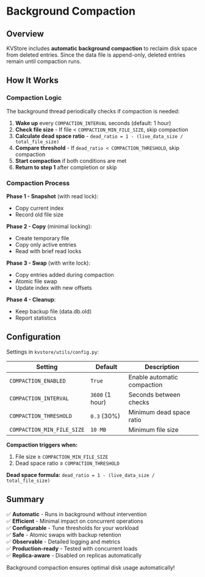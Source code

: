 # Background Compaction

## Overview

KVStore includes **automatic background compaction** to reclaim disk space from deleted entries. Since the data file is append-only, deleted entries remain until compaction runs.

## How It Works

### Compaction Logic

The background thread periodically checks if compaction is needed:

1. **Wake up** every `COMPACTION_INTERVAL` seconds (default: 1 hour)
2. **Check file size** - If file < `COMPACTION_MIN_FILE_SIZE`, skip compaction
3. **Calculate dead space ratio** - `dead_ratio = 1 - (live_data_size / total_file_size)`
4. **Compare threshold** - If `dead_ratio < COMPACTION_THRESHOLD`, skip compaction
5. **Start compaction** if both conditions are met
6. **Return to step 1** after completion or skip

### Compaction Process

**Phase 1 - Snapshot** (with read lock):
- Copy current index
- Record old file size

**Phase 2 - Copy** (minimal locking):
- Create temporary file
- Copy only active entries
- Read with brief read locks

**Phase 3 - Swap** (with write lock):
- Copy entries added during compaction
- Atomic file swap
- Update index with new offsets

**Phase 4 - Cleanup**:
- Keep backup file (data.db.old)
- Report statistics

## Configuration

Settings in `kvstore/utils/config.py`:

| Setting | Default | Description |
|---------|---------|-------------|
| `COMPACTION_ENABLED` | `True` | Enable automatic compaction |
| `COMPACTION_INTERVAL` | `3600` (1 hour) | Seconds between checks |
| `COMPACTION_THRESHOLD` | `0.3` (30%) | Minimum dead space ratio |
| `COMPACTION_MIN_FILE_SIZE` | `10 MB` | Minimum file size |

**Compaction triggers when:**
1. File size ≥ `COMPACTION_MIN_FILE_SIZE`
2. Dead space ratio ≥ `COMPACTION_THRESHOLD`

**Dead space formula:** `dead_ratio = 1 - (live_data_size / total_file_size)`

## Summary

✅ **Automatic** - Runs in background without intervention  
✅ **Efficient** - Minimal impact on concurrent operations  
✅ **Configurable** - Tune thresholds for your workload  
✅ **Safe** - Atomic swaps with backup retention  
✅ **Observable** - Detailed logging and metrics  
✅ **Production-ready** - Tested with concurrent loads  
✅ **Replica-aware** - Disabled on replicas automatically

Background compaction ensures optimal disk usage automatically!

